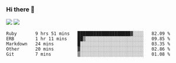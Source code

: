 ### Hi there 👋

<!--
**sasharevzin/sasharevzin** is a ✨ _special_ ✨ repository because its `README.md` (this file) appears on your GitHub profile.

Here are some ideas to get you started:

- 🔭 I’m currently working on ...
- 🌱 I’m currently learning ...
- 👯 I’m looking to collaborate on ...
- 🤔 I’m looking for help with ...
- 💬 Ask me about ...
- 📫 How to reach me: ...
- 😄 Pronouns: ...
- ⚡ Fun fact: ...
-->

![](https://yusufozturk.vercel.app/api?username=sasharevzin&hide_title=true&include_all_commits=true&count_private=true&show_icons=true) ![](https://yusufozturk.vercel.app/api/top-langs/?username=sasharevzin&layout=compact&langs_count=10&hide=apacheconf,coffeescript)

<!--START_SECTION:waka-->
```text
Ruby       9 hrs 51 mins   ████████████████████▓░░░░   82.09 % 
ERB        1 hr 11 mins    ██▒░░░░░░░░░░░░░░░░░░░░░░   09.85 % 
Markdown   24 mins         █░░░░░░░░░░░░░░░░░░░░░░░░   03.35 % 
Other      20 mins         ▓░░░░░░░░░░░░░░░░░░░░░░░░   02.86 % 
Git        7 mins          ▒░░░░░░░░░░░░░░░░░░░░░░░░   01.08 % 
```
<!--END_SECTION:waka-->
